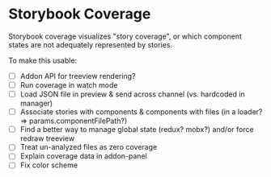 # Storybook Coverage

Storybook coverage visualizes "story coverage", or which component states are not adequately represented by stories.

To make this usable:

- [ ] Addon API for treeview rendering?
- [ ] Run coverage in watch mode
- [ ] Load JSON file in preview & send across channel (vs. hardcoded in manager)
- [ ] Associate stories with components & components with files (in a loader? => params.componentFilePath?)
- [ ] Find a better way to manage global state (redux? mobx?) and/or force redraw treeview
- [ ] Treat un-analyzed files as zero coverage
- [ ] Explain coverage data in addon-panel
- [ ] Fix color scheme
